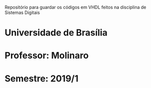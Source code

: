 Repositório para guardar os códigos em VHDL feitos na disciplina de Sistemas Digitais
# Universidade de Brasília
# Professor: Molinaro
# Semestre: 2019/1
